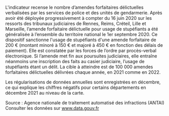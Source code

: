 <p>
L'indicateur recense le nombre d’amendes forfaitaires délictuelles verbalisées par les services de police et des unités de gendarmerie.
Après avoir été déployée progressivement à compter du 16 juin 2020 sur les ressorts des tribunaux judiciaires de Rennes, Reims, Créteil, Lille et Marseille, l’amende forfaitaire délictuelle pour usage de stupéfiants a été généralisée à l’ensemble du territoire national le 1er septembre 2020.
Ce dispositif sanctionne l'usage de stupéfiants d'une amende forfaitaire de 200&nbsp;€ (montant minoré à 150&nbsp;€ et majoré à 450&nbsp;€ en fonction des délais de paiement). Elle est constatée par les forces de l’ordre par procès-verbal électronique. Si l’amende met fin aux poursuites judiciaires, elle entraîne néanmoins une inscription des faits au casier judiciaire, l’usage de stupéfiants étant un délit.
La cible à atteindre est de 100&nbsp;000 amendes forfaitaires délictuelles délivrées chaque année, en 2021 comme en 2022.</p>
<p>
  Les régularisations de données annuelles sont enregistrées en décembre, ce qui explique les chiffres négatifs pour certains départements en décembre 2021 au niveau de la carte.</p>
<p class="font-italic body-2">Source : Agence nationale de traitement automatisé des infractions (ANTAI) <br> Consulter les données sur <a target="_blank" href="https://www.data.gouv.fr/fr/datasets/barometre-des-resultats-de-laction-publique/">www.data.gouv.fr</a></p>

